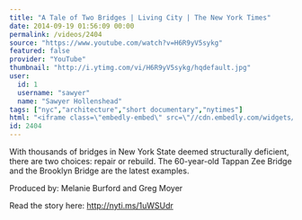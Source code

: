 ```yaml
---
title: "A Tale of Two Bridges | Living City | The New York Times"
date: 2014-09-19 01:56:09 00:00
permalink: /videos/2404
source: "https://www.youtube.com/watch?v=H6R9yV5sykg"
featured: false
provider: "YouTube"
thumbnail: "http://i.ytimg.com/vi/H6R9yV5sykg/hqdefault.jpg"
user:
  id: 1
  username: "sawyer"
  name: "Sawyer Hollenshead"
tags: ["nyc","architecture","short documentary","nytimes"]
html: "<iframe class=\"embedly-embed\" src=\"//cdn.embedly.com/widgets/media.html?src=http%3A%2F%2Fwww.youtube.com%2Fembed%2FH6R9yV5sykg%3Fwmode%3Dtransparent%26feature%3Doembed&wmode=transparent&url=http%3A%2F%2Fwww.youtube.com%2Fwatch%3Fv%3DH6R9yV5sykg&image=http%3A%2F%2Fi.ytimg.com%2Fvi%2FH6R9yV5sykg%2Fhqdefault.jpg&key=daaebf4d9cdd46779200162d0ca86e20&type=text%2Fhtml&schema=youtube\" width=\"854\" height=\"480\" scrolling=\"no\" frameborder=\"0\" allowfullscreen></iframe>"
id: 2404
---
```


With thousands of bridges in New York State deemed structurally deficient, there are two choices: repair or rebuild. The 60-year-old Tappan Zee Bridge and the Brooklyn Bridge are the latest examples.

Produced by: Melanie Burford and Greg Moyer

Read the story here: http://nyti.ms/1uWSUdr